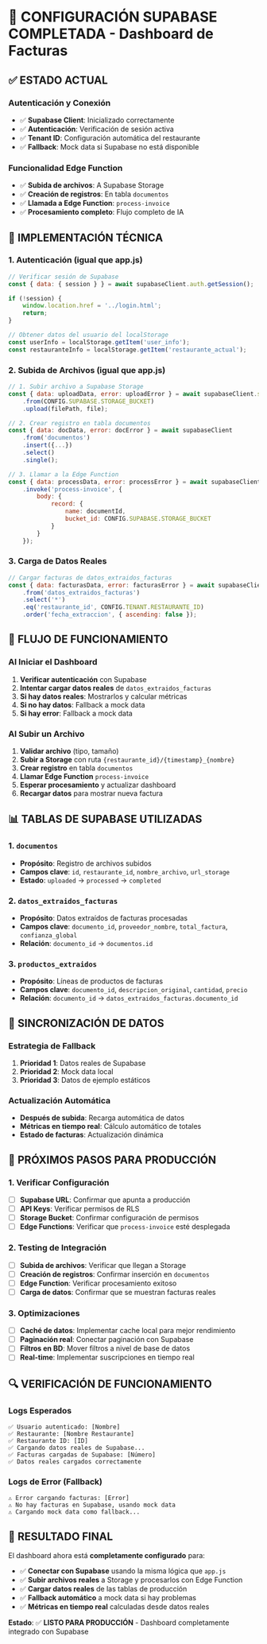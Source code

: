 # 🔐 **CONFIGURACIÓN SUPABASE COMPLETADA - Dashboard de Facturas**

## ✅ **ESTADO ACTUAL**

### **Autenticación y Conexión**
- ✅ **Supabase Client**: Inicializado correctamente
- ✅ **Autenticación**: Verificación de sesión activa
- ✅ **Tenant ID**: Configuración automática del restaurante
- ✅ **Fallback**: Mock data si Supabase no está disponible

### **Funcionalidad Edge Function**
- ✅ **Subida de archivos**: A Supabase Storage
- ✅ **Creación de registros**: En tabla `documentos`
- ✅ **Llamada a Edge Function**: `process-invoice`
- ✅ **Procesamiento completo**: Flujo completo de IA

## 🔧 **IMPLEMENTACIÓN TÉCNICA**

### **1. Autenticación (igual que app.js)**
```javascript
// Verificar sesión de Supabase
const { data: { session } } = await supabaseClient.auth.getSession();

if (!session) {
    window.location.href = '../login.html';
    return;
}

// Obtener datos del usuario del localStorage
const userInfo = localStorage.getItem('user_info');
const restauranteInfo = localStorage.getItem('restaurante_actual');
```

### **2. Subida de Archivos (igual que app.js)**
```javascript
// 1. Subir archivo a Supabase Storage
const { data: uploadData, error: uploadError } = await supabaseClient.storage
    .from(CONFIG.SUPABASE.STORAGE_BUCKET)
    .upload(filePath, file);

// 2. Crear registro en tabla documentos
const { data: docData, error: docError } = await supabaseClient
    .from('documentos')
    .insert({...})
    .select()
    .single();

// 3. Llamar a la Edge Function
const { data: processData, error: processError } = await supabaseClient.functions
    .invoke('process-invoice', {
        body: {
            record: {
                name: documentId,
                bucket_id: CONFIG.SUPABASE.STORAGE_BUCKET
            }
        }
    });
```

### **3. Carga de Datos Reales**
```javascript
// Cargar facturas de datos_extraidos_facturas
const { data: facturasData, error: facturasError } = await supabaseClient
    .from('datos_extraidos_facturas')
    .select('*')
    .eq('restaurante_id', CONFIG.TENANT.RESTAURANTE_ID)
    .order('fecha_extraccion', { ascending: false });
```

## 🎯 **FLUJO DE FUNCIONAMIENTO**

### **Al Iniciar el Dashboard**
1. **Verificar autenticación** con Supabase
2. **Intentar cargar datos reales** de `datos_extraidos_facturas`
3. **Si hay datos reales**: Mostrarlos y calcular métricas
4. **Si no hay datos**: Fallback a mock data
5. **Si hay error**: Fallback a mock data

### **Al Subir un Archivo**
1. **Validar archivo** (tipo, tamaño)
2. **Subir a Storage** con ruta `{restaurante_id}/{timestamp}_{nombre}`
3. **Crear registro** en tabla `documentos`
4. **Llamar Edge Function** `process-invoice`
5. **Esperar procesamiento** y actualizar dashboard
6. **Recargar datos** para mostrar nueva factura

## 📊 **TABLAS DE SUPABASE UTILIZADAS**

### **1. `documentos`**
- **Propósito**: Registro de archivos subidos
- **Campos clave**: `id`, `restaurante_id`, `nombre_archivo`, `url_storage`
- **Estado**: `uploaded` → `processed` → `completed`

### **2. `datos_extraidos_facturas`**
- **Propósito**: Datos extraídos de facturas procesadas
- **Campos clave**: `documento_id`, `proveedor_nombre`, `total_factura`, `confianza_global`
- **Relación**: `documento_id` → `documentos.id`

### **3. `productos_extraidos`**
- **Propósito**: Líneas de productos de facturas
- **Campos clave**: `documento_id`, `descripcion_original`, `cantidad`, `precio`
- **Relación**: `documento_id` → `datos_extraidos_facturas.documento_id`

## 🔄 **SINCRONIZACIÓN DE DATOS**

### **Estrategia de Fallback**
1. **Prioridad 1**: Datos reales de Supabase
2. **Prioridad 2**: Mock data local
3. **Prioridad 3**: Datos de ejemplo estáticos

### **Actualización Automática**
- **Después de subida**: Recarga automática de datos
- **Métricas en tiempo real**: Cálculo automático de totales
- **Estado de facturas**: Actualización dinámica

## 🚀 **PRÓXIMOS PASOS PARA PRODUCCIÓN**

### **1. Verificar Configuración**
- [ ] **Supabase URL**: Confirmar que apunta a producción
- [ ] **API Keys**: Verificar permisos de RLS
- [ ] **Storage Bucket**: Confirmar configuración de permisos
- [ ] **Edge Functions**: Verificar que `process-invoice` esté desplegada

### **2. Testing de Integración**
- [ ] **Subida de archivos**: Verificar que llegan a Storage
- [ ] **Creación de registros**: Confirmar inserción en `documentos`
- [ ] **Edge Function**: Verificar procesamiento exitoso
- [ ] **Carga de datos**: Confirmar que se muestran facturas reales

### **3. Optimizaciones**
- [ ] **Caché de datos**: Implementar cache local para mejor rendimiento
- [ ] **Paginación real**: Conectar paginación con Supabase
- [ ] **Filtros en BD**: Mover filtros a nivel de base de datos
- [ ] **Real-time**: Implementar suscripciones en tiempo real

## 🔍 **VERIFICACIÓN DE FUNCIONAMIENTO**

### **Logs Esperados**
```
✅ Usuario autenticado: [Nombre]
✅ Restaurante: [Nombre Restaurante]
✅ Restaurante ID: [ID]
✅ Cargando datos reales de Supabase...
✅ Facturas cargadas de Supabase: [Número]
✅ Datos reales cargados correctamente
```

### **Logs de Error (Fallback)**
```
⚠️ Error cargando facturas: [Error]
⚠️ No hay facturas en Supabase, usando mock data
⚠️ Cargando mock data como fallback...
```

## 🎯 **RESULTADO FINAL**

El dashboard ahora está **completamente configurado** para:
- ✅ **Conectar con Supabase** usando la misma lógica que `app.js`
- ✅ **Subir archivos reales** a Storage y procesarlos con Edge Function
- ✅ **Cargar datos reales** de las tablas de producción
- ✅ **Fallback automático** a mock data si hay problemas
- ✅ **Métricas en tiempo real** calculadas desde datos reales

**Estado**: ✅ **LISTO PARA PRODUCCIÓN** - Dashboard completamente integrado con Supabase

